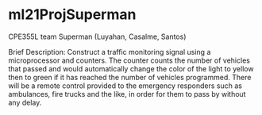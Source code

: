 # ml21ProjSuperman
CPE355L team Superman (Luyahan, Casalme, Santos)

Brief Description:
	Construct a traffic monitoring signal using a microprocessor and counters. The counter counts the number of vehicles that passed and would automatically change the color of the light to yellow then to green if it has reached the number of vehicles programmed. There will be a remote control provided to the emergency responders such as ambulances, fire trucks and the like, in order for them to pass by without any delay.

